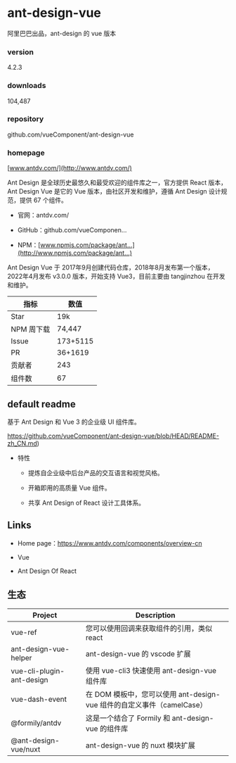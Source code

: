 # ant-design-vue

阿里巴巴出品，ant-design 的 vue 版本

### version

4.2.3

### downloads

104,487

### repository

github.com/vueComponent/ant-design-vue

### homepage

[www.antdv.com/](http://www.antdv.com/)

Ant Design 是全球历史最悠久和最受欢迎的组件库之一，官方提供 React 版本，Ant Design Vue 是它的 Vue 版本，由社区开发和维护，遵循 Ant Design 设计规范，提供 67 个组件。

* 官网：antdv.com/

* GitHub：github.com/vueComponen…

* NPM：[www.npmjs.com/package/ant…](http://www.npmjs.com/package/ant…)

Ant Design Vue 于 2017年9月创建代码仓库，2018年8月发布第一个版本，2022年4月发布 v3.0.0 版本，开始支持 Vue3，目前主要由 tangjinzhou 在开发和维护。

| 指标      | 数值       |
| ------- | -------- |
| Star    | 19k      |
| NPM 周下载 | 74,447   |
| Issue   | 173+5115 |
| PR      | 36+1619  |
| 贡献者     | 243      |
| 组件数     | 67       |



## default readme

基于 Ant Design 和 Vue 3 的企业级 UI 组件库。

<https://github.com/vueComponent/ant-design-vue/blob/HEAD/README-zh_CN.md>)

* 特性

  * 提炼自企业级中后台产品的交互语言和视觉风格。

  * 开箱即用的高质量 Vue 组件。

  * 共享 Ant Design of React 设计工具体系。

## Links

* Home page：<https://www.antdv.com/components/overview-cn>

* Vue

* Ant Design Of React

## 生态

| Project                   | Description                                        |
| ------------------------- | -------------------------------------------------- |
| vue-ref                   | 您可以使用回调来获取组件的引用，类似 react                           |
| ant-design-vue-helper     | ant-design-vue 的 vscode 扩展                         |
| vue-cli-plugin-ant-design | 使用 vue-cli3 快速使用 ant-design-vue 组件库                |
| vue-dash-event            | 在 DOM 模板中，您可以使用 ant-design-vue 组件的自定义事件（camelCase） |
| @formily/antdv            | 这是一个结合了 Formily 和 ant-design-vue 的组件库              |
| @ant-design-vue/nuxt      | ant-design-vue 的 nuxt 模块扩展                         |

